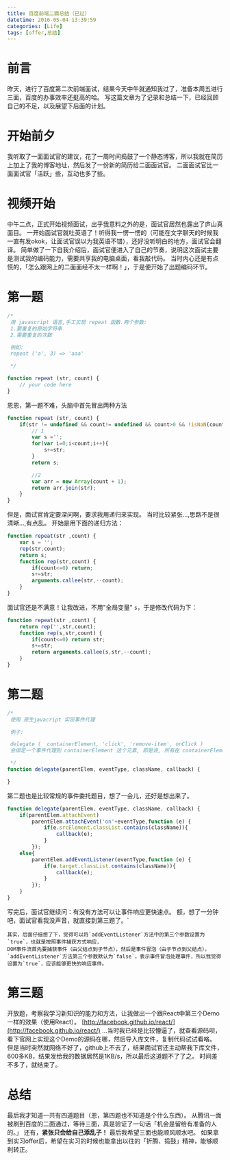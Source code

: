 ```yaml
---
title: 百度前端二面总结（已过）
datetime: 2016-05-04 13:39:59
categories: [Life]
tags: [offer,总结]
---
```


# 前言
昨天，进行了百度第二次前端面试，结果今天中午就通知我过了，准备本周五进行三面，百度的办事效率还挺高的哈。
写这篇文章为了记录和总结一下，已经回顾自己的不足，以及展望下后面的计划。
<!--more-->
# 开始前夕
我听取了一面面试官的建议，花了一周时间捣鼓了一个静态博客，所以我就在简历上加上了我的博客地址，然后发了一份新的简历给二面面试官。
二面面试官比一面面试官「活跃」些，互动也多了些。
# 视频开始
中午二点，正式开始视频面试，出乎我意料之外的是，面试官居然也露出了庐山真面目。
一开始面试官就吐英语了！听得我一愣一愣的（可能在文字聊天的时候我一直有发okok，让面试官误以为我英语不错），还好没听明白的地方，面试官会翻译。
简单做了一下自我介绍后，面试官便进入了自己的节奏，说明这次面试主要是测试我的编码能力，需要共享我的电脑桌面，看我敲代码。
当时内心还是有点慌的，「怎么跟网上的二面面经不太一样啊！」，于是便开始了出题编码环节。
# 第一题
```javascript
/*
 用 javascript 语言,手工实现 repeat 函数.两个参数:
 1.要重复的原始字符串
 2.需要重复的次数

 例如:
 repeat ('a', 3) => 'aaa'

 */

function repeat (str, count) {
    // your code here
}
```
恩恩，第一题不难，头脑中首先冒出两种方法
```javascript
function repeat (str, count) {
    if(str != undefined && count!= undefined && count>0 && !isNaN(count)) {
        // 1
        var s ='';
        for(var i=0;i<count;i++){
            s+=str;
        }
        return s;

        //2
        var arr = new Array(count + 1);
        return arr.join(str);
    }
}
```
但是，面试官肯定要深问啊，要求我用递归来实现。
当时比较紧张...,思路不是很清晰...,有点乱。
开始是用下面的递归方法：
```javascript
function repeat(str ,count) {
    var s = '';
    rep(str,count);
    return s;
    function rep(str,count) {
        if(count<=0) return;
        s+=str;
        arguments.callee(str,--count);
    }
}
```
面试官还是不满意！让我改进，不用"全局变量" `s`，于是修改代码为下：
```javascript
function repeat(str ,count) {
    return rep('',str,count);
    function rep(s,str,count) {
        if(count<=0) return str;
        s+=str;
        return arguments.callee(s,str,--count);
    }
}
```
# 第二题
```javascript
/*
 使用 原生javacript 实现事件代理

 例子:

 delegate (  containerElement, 'click', 'remove-item', onClick )
 会绑定一个事件代理到 containerElement 这个元素, 即是说, 所有在 containerElement 这个容器下的所有 .remove-item 在click事件出现时都会触发 onClick 这个回调

 */
function delegate(parentElem, eventType, className, callback) {

}
```
第二题也是比较常规的事件委托题目，想了一会儿，还好是想出来了。
```javascript
function delegate(parentElem, eventType, className, callback) {
    if(parentElem.attachEvent)
        parentElem.attachEvent('on'+eventType,function (e) {
            if(e.srcElement.classList.contains(className)){
                callback(e);
            }
        });
    else{
        parentElem.addEventListener(eventType,function (e) {
            if(e.target.classList.contains(className)){
                callback(e);
            }
        });
    }
}
```
写完后，面试官继续问：有没有方法可以让事件响应更快速点。
额，想了一分钟吧，面试官看我没声音，就直接到第三题了。`

    其实，后面仔细想了下，觉得可以将`addEventListener`方法中的第三个参数设置为`true`，也就是按照事件捕获方式响应，
    DOM事件流首先要捕获事件（由父结点到子节点），然后是事件冒泡（由子节点到父结点）。
    `addEventListener`方法第三个参数默认为`false`，表示事件冒泡处理事件，所以我觉得设置为`true`，应该能够更快的响应事件。
# 第三题
开放题，考察我学习新知识的能力和方法，让我做出一个跟React中第三个Demo一样的效果（使用React）。
[http://facebook.github.io/react/](http://facebook.github.io/react/)
...当时我已经是比较懵逼了，就查看源码呗，看下官网上实现这个Demo的源码在哪，然后导入库文件，复制代码试试看咯。
但是当时突然就网络不好了，github上不去了，结果面试官还主动帮我下库文件，600多KB，结果发给我的数据居然是1KB/s，所以最后这道题不了了之。
时间差不多了，就结束了。

# 总结
最后我才知道一共有四道题目（恩，第四题也不知道是个什么东西）。
从腾讯一面被刷到百度的二面通过，等待三面，真是验证了一句话「机会是留给有准备的人的。」
还有，**紧张只会给自己添乱子！**
最后我希望三面也能顺风顺水吧。
如果拿到实习offer后，希望在实习的时候也能拿出以往的「折腾、捣鼓」精神，能够顺利转正。

